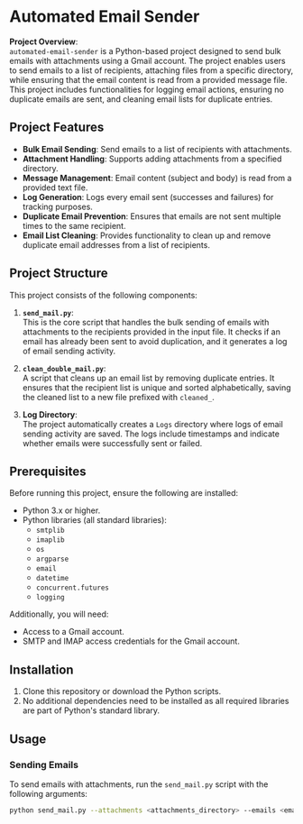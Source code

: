 # Automated Email Sender

**Project Overview**:  
`automated-email-sender` is a Python-based project designed to send bulk emails with attachments using a Gmail account. The project enables users to send emails to a list of recipients, attaching files from a specific directory, while ensuring that the email content is read from a provided message file. This project includes functionalities for logging email actions, ensuring no duplicate emails are sent, and cleaning email lists for duplicate entries.

## Project Features

- **Bulk Email Sending**: Send emails to a list of recipients with attachments.
- **Attachment Handling**: Supports adding attachments from a specified directory.
- **Message Management**: Email content (subject and body) is read from a provided text file.
- **Log Generation**: Logs every email sent (successes and failures) for tracking purposes.
- **Duplicate Email Prevention**: Ensures that emails are not sent multiple times to the same recipient.
- **Email List Cleaning**: Provides functionality to clean up and remove duplicate email addresses from a list of recipients.

## Project Structure

This project consists of the following components:

1. **`send_mail.py`**:  
   This is the core script that handles the bulk sending of emails with attachments to the recipients provided in the input file. It checks if an email has already been sent to avoid duplication, and it generates a log of email sending activity.

2. **`clean_double_mail.py`**:  
   A script that cleans up an email list by removing duplicate entries. It ensures that the recipient list is unique and sorted alphabetically, saving the cleaned list to a new file prefixed with `cleaned_`.

3. **Log Directory**:  
   The project automatically creates a `Logs` directory where logs of email sending activity are saved. The logs include timestamps and indicate whether emails were successfully sent or failed.

## Prerequisites

Before running this project, ensure the following are installed:
- Python 3.x or higher.
- Python libraries (all standard libraries):
  - `smtplib`
  - `imaplib`
  - `os`
  - `argparse`
  - `email`
  - `datetime`
  - `concurrent.futures`
  - `logging`

Additionally, you will need:
- Access to a Gmail account.
- SMTP and IMAP access credentials for the Gmail account.

## Installation

1. Clone this repository or download the Python scripts.
2. No additional dependencies need to be installed as all required libraries are part of Python's standard library.

## Usage

### Sending Emails

To send emails with attachments, run the `send_mail.py` script with the following arguments:

```bash
python send_mail.py --attachments <attachments_directory> --emails <emails_file> --message <message_file>
